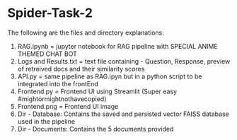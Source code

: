 # Spider-Task-2
The following are the files and directory explanations:
1. RAG.ipynb = jupyter notebook for RAG pipeline with SPECIAL ANIME THEMED CHAT BOT
2. Logs and Results.txt = text file containing - Question, Response, preview of retreived docs and their similarity scores
3. API.py = same pipeline as RAG.ipyn but in a python script to be integrated into the frontEnd
4. Frontend.py = Frontend UI using Streamlit (Super easy #mightormightnothavecopied)
5. Frontend.png = Frontend UI image
6. Dir - Database: Contains the saved and persisted vector FAISS database used in the pipeline
7. Dir - Documents: Contains the 5 documents provided
